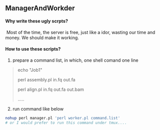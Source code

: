 ## ManagerAndWorkder

#### Why write these ugly scrpts? 

​	Most of the time, the server is free, just like a  idor, wasting our time and money. We should make it working. 

#### How to use these scripts?

1. prepare a command list, in which, one shell comand one line

>echo "Job1"
>
>perl assembly.pl in.fq out.fa
>
>perl align.pl in.fq out.fa out.bam
>
>.....

2. run command like below

```bash
nohup perl manager.pl 'perl worker.pl command.list'
# or I would prefer to run this command under tmux....
```



